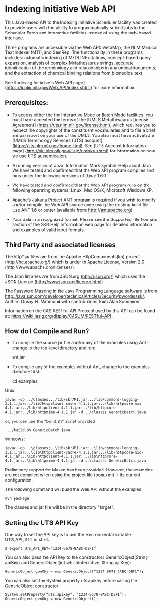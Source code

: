 # Indexing Initiative Web API

This Java-based API to the Indexing Initiative Scheduler facility was
created to provide users with the ability to programmatically submit
jobs to the Scheduler Batch and Interactive facilities instead of
using the web-based interface.

Three programs are accessible via the Web API: MetaMap, the NLM
Medical Text Indexer (MTI), and SemRep. The functionality in these
programs includes: automatic indexing of MEDLINE citations,
concept-based query expansion, analysis of complex Metathesaurus
strings, accurate identification of the terminology and relationships
in anatomical documents, and the extraction of chemical binding
relations from biomedical text.

See [Indexing Initiative's Web API page]
(https://ii.nlm.nih.gov/Web_API/index.shtml) for more information.


## Prerequisites:

* To access either the the Interactive Mode or Batch Mode
  facilities, you must have accepted the terms of the [UMLS
  Metathesaurus License Agreement]
  (https://uts.nlm.nih.gov/license.html), which requires you
  to respect the copyrights of the constituent vocabularies
  and to file a brief annual report on your use of the
  UMLS. You also must have activated a [UMLS Terminology
  Services (UTS) account] (https://uts.nlm.nih.gov/home.html).
  See [UTS Account Information page]
  (http://skr.nlm.nih.gov/Help/umlsks.shtml) for information
  on how we use UTS authentication.

* A running version of Java. Information Mark Symbol: Help
  about Java We have tested and confirmed that the Web API
  program compiles and runs under the following versions of
  Java: 1.6.0

* We have tested and confirmed that the Web API program runs
  on the following operating systems: Linux, Mac OS/X, Microsoft
  Windows XP.

* Apache's Jakarta Project ANT program is required if you wish
  to modify and/or compile the Web API source code using the
  existing build file: Use ANT 1.6 or better
  (available from: http://ant.apache.org).

* Your data in a recognized format. Please see the Supported
  File Formats section of the SKR Help Information web page
  for detailed information and examples of valid input
  formats.
  
## Third Party and associated licenses

The http*.jar files are from the Apache HttpComponents(tm) project
(http://hc.apache.org/) which is under th Apache License, Version 2.0
(http://www.apache.org/licenses/).

The Json libraries are from JSON.org (http://json.org/) which uses the
JSON License (http://www.json.org/license.html)

The Password Masking in the Java Programming Language software is from
http://java.sun.com/developer/technicalArticles/Security/pwordmask/. Author:
Qusay H. Mahmoud with contributions from Alan Sommerer

Information on the CAS RESTful API Protocol used by this API can be
found at: https://wiki.jasig.org/display/CASUM/RESTful+API .
  

## How do I Compile and Run?

* To compile the source jar file and/or any of the examples using
  Ant - change to the top-level directory and run:

    ant jar

* To compile any of the examples without Ant, change to the examples
  directory first:

    cd examples

Unix:

    javac -cp ../classes:../lib/skrAPI.jar:../lib/commons-logging-1.1.1.jar:../lib/httpclient-cache-4.1.1.jar:../lib/httpcore-nio-4.1.jar:../lib/httpclient-4.1.1.jar:../lib/httpcore-4.1.jar:../lib/httpmime-4.1.1.jar -d ../classes GenericBatch.java

or, you can use the "build.sh" script provided

     ../build.sh GenericBatch.java

Windows:

    javac -cp ..\classes;..\lib\skrAPI.jar;..\lib\commons-logging-1.1.1.jar;..\lib\httpclient-cache-4.1.1.jar;..\lib\httpcore-nio-4.1.jar;..\lib\httpclient-4.1.1.jar;..\lib\httpcore-4.1.jar;..\lib\httpmime-4.1.1.jar -d ..\classes GenericBatch.java

Preliminary support for Maven has been provided.  However, the
examples are not compiled when using the project file (pom.xml) in its
current configuration.

The following command will build the Web API without the examples:

    mvn package
	
The classes and jar file will be in the directory "target".


## Setting the UTS API Key


One way to set the API key is to use the environmental variable
UTS\_API\_KEY in shell.

    $ export UTS_API_KEY=“1234-5678-9ABC-DEF1”

You can also pass the API Key to the constructors GenericObject(String
apiKey) and GenericObject(int whichInteractive, String apiKey):

    GenericObject genObj = new GenericObject(“1234-5678-9ABC-DEF1”);

You can also set the System property uts.apikey before calling the
GenericObject constructor:

    System.setProperty(“uts.apikey”, “1234-5678-9ABC-DEF1”);
    GenericObject genObj = new GenericObject();
